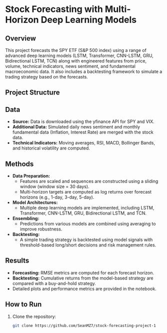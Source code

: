 # Stock Forecasting with Multi-Horizon Deep Learning Models

## Overview
This project forecasts the SPY ETF (S&P 500 index) using a range of advanced deep learning models (LSTM, Transformer, CNN-LSTM, GRU, Bidirectional LSTM, TCN) along with engineered features from price, volume, technical indicators, news sentiment, and fundamental macroeconomic data. It also includes a backtesting framework to simulate a trading strategy based on the forecasts.

## Project Structure

## Data
- **Source:** Data is downloaded using the yfinance API for SPY and VIX.
- **Additional Data:** Simulated daily news sentiment and monthly fundamental data (Inflation, Interest Rate) are merged with the stock data.
- **Technical Indicators:** Moving averages, RSI, MACD, Bollinger Bands, and historical volatility are computed.

## Methods
- **Data Preparation:**  
  - Features are scaled and sequences are constructed using a sliding window (window size = 30 days).
  - Multi-horizon targets are computed as log returns over forecast horizons (e.g., 1-day, 3-day, 5-day).
- **Model Architectures:**  
  - Multiple deep learning models are implemented, including LSTM, Transformer, CNN-LSTM, GRU, Bidirectional LSTM, and TCN.
- **Ensembling:**  
  - Predictions from various models are combined using averaging to improve robustness.
- **Backtesting:**  
  - A simple trading strategy is backtested using model signals with threshold-based long/short decisions and risk management rules.

## Results
- **Forecasting:** RMSE metrics are computed for each forecast horizon.
- **Backtesting:** Cumulative returns from the model-based strategy are compared with a buy-and-hold strategy.
- Detailed plots and performance metrics are provided in the notebook.

## How to Run
1. Clone the repository:
   ```bash
   git clone https://github.com/SeanMZ7/stock-forecasting-project-1
